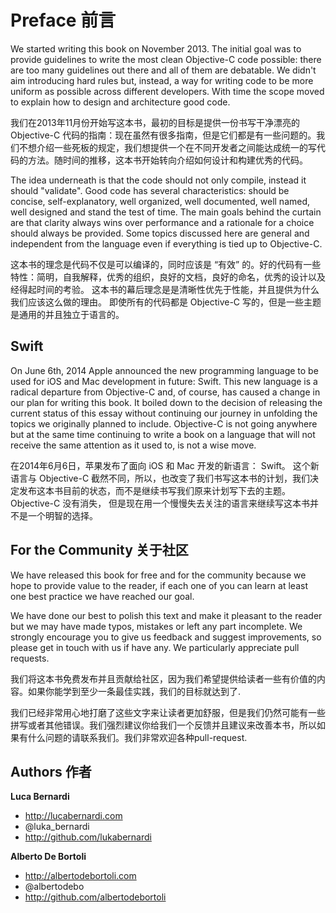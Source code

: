 # Preface 前言

We started writing this book on November 2013. The initial goal was to provide guidelines to write the most clean Objective-C code possible: there are too many guidelines out there and all of them are debatable. We didn't aim introducing hard rules but, instead, a way for writing code to be more uniform as possible across different developers.
With time the scope moved to explain how to design and architecture good code.

我们在2013年11月份开始写这本书，最初的目标是提供一份书写干净漂亮的 Objective-C 代码的指南：现在虽然有很多指南，但是它们都是有一些问题的。我们不想介绍一些死板的规定，我们想提供一个在不同开发者之间能达成统一的写代码的方法。随时间的推移，这本书开始转向介绍如何设计和构建优秀的代码。

The idea underneath is that the code should not only compile, instead it should "validate". Good code has several characteristics: should be concise, self-explanatory, well organized, well documented, well named, well designed and stand the test of time.
The main goals behind the curtain are that clarity always wins over performance and a rationale for a choice should always be provided.
Some topics discussed here are general and independent from the language even if everything is tied up to Objective-C.

这本书的理念是代码不仅是可以编译的，同时应该是 “有效” 的。好的代码有一些特性：简明，自我解释，优秀的组织，良好的文档，良好的命名，优秀的设计以及经得起时间的考验。
这本书的幕后理念是是清晰性优先于性能，并且提供为什么我们应该这么做的理由。
即使所有的代码都是 Objective-C 写的，但是一些主题是通用的并且独立于语言的。

## Swift

On June 6th, 2014 Apple announced the new programming language to be used for iOS and Mac development in future: Swift.
This new language is a radical departure from Objective-C and, of course, has caused a change in our plan for writing this book. It boiled down to the decision of releasing the current status of this essay without continuing our journey in unfolding the topics we originally planned to include.
Objective-C is not going anywhere but at the same time continuing to write a book on a language that will not receive the same attention as it used to, is not a wise move.

在2014年6月6日，苹果发布了面向 iOS 和 Mac 开发的新语言： Swift。
这个新语言与  Objective-C 截然不同，所以，也改变了我们书写这本书的计划，我们决定发布这本书目前的状态，而不是继续书写我们原来计划写下去的主题。
Objective-C 没有消失， 但是现在用一个慢慢失去关注的语言来继续写这本书并不是一个明智的选择。

## For the Community 关于社区

We have released this book for free and for the community because we hope to provide value to the reader, if each one of you can learn at least one best practice we have reached our goal.

We have done our best to polish this text and make it pleasant to the reader but we may have made typos, mistakes or left any part incomplete. We strongly encourage you to give us feedback and suggest improvements, so please get in touch with us if have any. We particularly appreciate pull requests.

我们将这本书免费发布并且贡献给社区，因为我们希望提供给读者一些有价值的内容。如果你能学到至少一条最佳实践，我们的目标就达到了.

我们已经非常用心地打磨了这些文字来让读者更加舒服，但是我们仍然可能有一些拼写或者其他错误。我们强烈建议你给我们一个反馈并且建议来改善本书，所以如果有什么问题的请联系我们。我们非常欢迎各种pull-request.

## Authors 作者

**Luca Bernardi**

- http://lucabernardi.com
- @luka_bernardi
- http://github.com/lukabernardi

**Alberto De Bortoli**

- http://albertodebortoli.com
- @albertodebo
- http://github.com/albertodebortoli